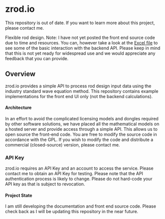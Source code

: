 # zrod.io

This repository is out of date. If you want to learn more about this project, please contact me.

Flexible rod design. Note: I have not yet posted the front end source code due to time and resources. You can, however take a look at the [Excel file](https://zrod.io/home/download) to see some of the basic interaction with the backend API. Please keep in mind that this is not yet ready for widespread use and we would appreciate any feedback that you can provide.

## Overview
zrod.io provides a simple API to process rod design input data using the industry standard wave equation method. This repository contains example implementations for the front end UI only (not the backend calculations).

#### Architecture
In an effort to avoid the complicated licensing models and dongles required by other software solutions, we have placed all the mathematical models on a hosted server and provide access through a simple API. This allows us to open source the front-end code. You are free to modify the source code in accordance with the GPL. If you wish to modify the code and distribute a commercial (closed-source) version, please contact me.

### API Key
zrod.io requires an API Key and an account to access the service. Please contact me to obtain an API Key for testing. Please note that the API authentication process is likely to change. Please do not hard-code your API key as that is subject to revocation.


#### Project State
I am still developing the documentation and front end source code. Please check back as I will be updating this repository in the near future.

